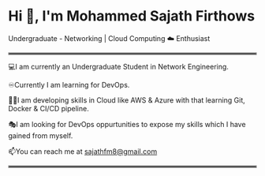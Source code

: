 # **Hi 👋, I'm Mohammed Sajath Firthows**

Undergraduate - Networking | Cloud Computing ☁️ Enthusiast



<hr style="border:2px solid gray">





💻I am currently an Undergraduate Student in Network Engineering.

♾️Currently I am learning for DevOps.

👨‍💼I am developing skills in Cloud like AWS & Azure with that learning Git, Docker & CI/CD pipeline.

🎭I am looking for DevOps oppurtunities to expose my skills which I have gained from myself.

📫You can reach me at sajathfm8@gmail.com



<hr style="border:2px solid gray">











